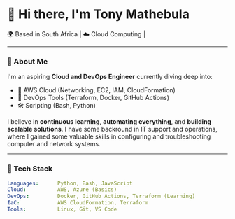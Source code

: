 # 👋 Hi there, I'm Tony Mathebula

🌍 Based in South Africa | ☁️ Cloud Computing | 

---

### 🚀 About Me
I'm an aspiring **Cloud and DevOps Engineer** currently diving deep into:
- 🧠 AWS Cloud (Networking, EC2, IAM, CloudFormation)
- 🔧 DevOps Tools (Terraform, Docker, GitHub Actions)
- 🛠️ Scripting (Bash, Python)
 
I believe in **continuous learning**, **automating everything**, and **building scalable solutions**. I have some backround in IT support and operations, where I gained some valuable skills in configuring and troubleshooting computer and network systems.


---

### 🧰 Tech Stack

```yaml
Languages:      Python, Bash, JavaScript
Cloud:          AWS, Azure (Basics)
DevOps:         Docker, GitHub Actions, Terraform (Learning)
IaC:            AWS CloudFormation, Terraform
Tools:          Linux, Git, VS Code
